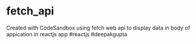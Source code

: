# fetch_api
Created with CodeSandbox
using fetch web api to display data in body of appication in reactjs app
#reactjs
#deepakgupta
